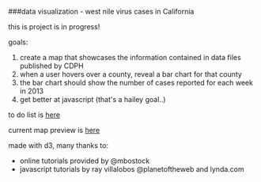 ###data visualization - west nile virus cases in California

this is project is in progress!

goals: 

1. create a map that showcases the information contained in data files published by CDPH
2. when a user hovers over a county, reveal a bar chart for that county
3. the bar chart should show the number of cases reported for each week in 2013
4. get better at javascript (that's a hailey goal..)

to do list is [here](https://github.com/haileypate/viz-west_nile_virus/issues)

current map preview is [here](http://haileypate.github.io/viz-west_nile_virus/)



made with d3, many thanks to: 
* online tutorials provided by @mbostock
* javascript tutorials by ray villalobos @planetoftheweb and lynda.com

